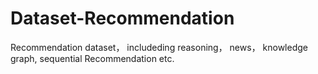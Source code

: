 # Dataset-Recommendation
Recommendation dataset， includeding reasoning， news， knowledge graph, sequential Recommendation etc.
